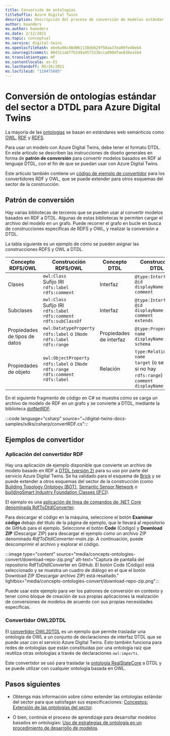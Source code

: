 ```yaml
---
title: Conversión de ontologías
titleSuffix: Azure Digital Twins
description: Descripción del proceso de conversión de modelos estándar del sector en DTDL para Azure Digital Twins
author: baanders
ms.author: baanders
ms.date: 2/12/2021
ms.topic: conceptual
ms.service: digital-twins
ms.openlocfilehash: ebe6a96c88d061138eb629f50aa37ea90fe40eb4
ms.sourcegitcommit: 80d311abffb2d9a457333bcca898dfae830ea1b4
ms.translationtype: HT
ms.contentlocale: es-ES
ms.lasthandoff: 05/26/2021
ms.locfileid: "110475885"
---
```

# <a name="convert-industry-standard-ontologies-to-dtdl-for-azure-digital-twins"></a>Conversión de ontologías estándar del sector a DTDL para Azure Digital Twins

La mayoría de las [ontologías](concepts-ontologies.md) se basan en estándares web semánticos como [OWL](https://www.w3.org/OWL/), [RDF](https://www.w3.org/2001/sw/wiki/RDF) y [RDFS](https://www.w3.org/2001/sw/wiki/RDFS). 

Para usar un modelo con Azure Digital Twins, debe tener el formato DTDL. En este artículo se describen las instrucciones de diseño generales en forma de **patrón de conversión** para convertir modelos basados en RDF al lenguaje DTDL, con el fin de que se puedan usar con Azure Digital Twins. 

Este artículo también contiene un [código de ejemplo de convertidor](#converter-samples) para los convertidores RDF y OWL, que se puede extender para otros esquemas del sector de la construcción.

## <a name="conversion-pattern"></a>Patrón de conversión

Hay varias bibliotecas de terceros que se pueden usar al convertir modelos basados en RDF a DTDL. Algunas de estas bibliotecas le permiten cargar el archivo del modelo en un grafo. Puede recorrer el grafo en bucle en busca de construcciones específicas de RDFS y OWL, y realizar la conversión a DTDL.   

La tabla siguiente es un ejemplo de cómo se pueden asignar las construcciones RDFS y OWL a DTDL. 

| Concepto RDFS/OWL | Construcción RDFS/OWL | Concepto DTDL | Construcción DTDL |
| --- | --- | --- | --- |
| Clases | `owl:Class`<br>Sufijo IRI<br>``rdfs:label``<br>``rdfs:comment`` | Interfaz | `@type:Interface`<br>`@id`<br>`displayName`<br>`comment` 
| Subclases  | `owl:Class`<br>Sufijo IRI<br>`rdfs:label`<br>`rdfs:comment`<br>`rdfs:subClassOf` | Interfaz | `@type:Interface`<br>`@id`<br>`displayName`<br>`comment`<br>`extends` 
| Propiedades de tipos de datos | `owl:DatatypeProperty`<br>`rdfs:label` o `INode`<br>`rdfs:label`<br>`rdfs:range` | Propiedades de interfaz | `@type:Property`<br>`name`<br>`displayName`<br>`schema` 
| Propiedades de objeto | `owl:ObjectProperty`<br>`rdfs:label` o `INode`<br>`rdfs:range`<br>`rdfs:comment`<br>`rdfs:label` | Relación | `type:Relationship`<br>`name`<br>`target` (o se omite si no hay `rdfs:range`)<br>`comment`<br>`displayName`<br>

En el siguiente fragmento de código en C# se muestra cómo se carga un archivo de modelo de RDF en un grafo y se convierte a DTDL, mediante la biblioteca [dotNetRDF](https://www.dotnetrdf.org/). 

:::code language="csharp" source="~/digital-twins-docs-samples/sdks/csharp/convertRDF.cs":::

## <a name="converter-samples"></a>Ejemplos de convertidor

### <a name="rdf-converter-application"></a>Aplicación del convertidor RDF 

Hay una aplicación de ejemplo disponible que convierte un archivo de modelo basado en RDF a [DTDL (versión 2)](https://github.com/Azure/opendigitaltwins-dtdl/blob/master/DTDL/v2/dtdlv2.md) para su uso por parte del servicio Azure Digital Twins. Se ha validado para el esquema de [Brick](https://brickschema.org/ontology/) y se puede extender a otros esquemas del sector de la construcción (como [Building Topology Ontology (BOT)](https://w3c-lbd-cg.github.io/bot/), [Semantic Sensor Network](https://www.w3.org/TR/vocab-ssn/) o [buildingSmart Industry Foundation Classes (IFC)](https://technical.buildingsmart.org/standards/ifc/ifc-schema-specifications/)).

El ejemplo es una [aplicación de línea de comandos de .NET Core denominada RdfToDtdlConverter](/samples/azure-samples/rdftodtdlconverter/digital-twins-model-conversion-samples/).

Para descargar el código en la máquina, seleccione el botón **Examinar código** debajo del título de la página de ejemplo, que le llevará al repositorio de GitHub para el ejemplo. Seleccione el botón **Code** (Código) y **Download ZIP** (Descargar ZIP) para descargar el ejemplo como un archivo ZIP denominado *RdfToDtdlConverter-main.zip*. A continuación, puede descomprimir el archivo y explorar el código.

:::image type="content" source="media/concepts-ontologies-convert/download-repo-zip.png" alt-text="Captura de pantalla del repositorio RdfToDtdlConverter en GitHub. El botón Code (Código) está seleccionado y se muestra un cuadro de diálogo en el que el botón Download ZIP (Descargar archivo ZIP) está resaltado." lightbox="media/concepts-ontologies-convert/download-repo-zip.png":::

Puede usar este ejemplo para ver los patrones de conversión en contexto y tener como bloque de creación de sus propias aplicaciones la realización de conversiones de modelos de acuerdo con sus propias necesidades específicas.

### <a name="owl2dtdl-converter"></a>Convertidor OWL2DTDL 

El [convertidor OWL2DTDL](https://github.com/Azure/opendigitaltwins-building-tools/tree/master/OWL2DTDL) es un ejemplo que permite trasladar una ontología de OWL a un conjunto de declaraciones de interfaz DTDL que se puede usar con el servicio Azure Digital Twins. Esto también funciona para redes de ontologías que están constituidas por una ontología raíz que reutiliza otras ontologías a través de declaraciones `owl:imports`.

Este convertidor se usó para trasladar la [ontología RealStateCore](https://doc.realestatecore.io/3.1/full.html) a DTDL y se puede utilizar con cualquier ontología basada en OWL.

## <a name="next-steps"></a>Pasos siguientes 

* Obtenga más información sobre cómo extender las ontologías estándar del sector para que satisfagan sus especificaciones: [Conceptos: Extensión de las ontologías del sector](concepts-ontologies-extend.md).

* O bien, continúe el proceso de aprendizaje para desarrollar modelos basados en ontologías: [Uso de estrategias de ontología en un procedimiento de desarrollo de modelos](concepts-ontologies.md#using-ontology-strategies-in-a-model-development-path).
